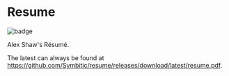 # Resume

![badge](https://github.com/Symbitic/resume/workflows/build/badge.svg)

Alex Shaw's Résumé.

The latest can always be found at <https://github.com/Symbitic/resume/releases/download/latest/resume.pdf>.